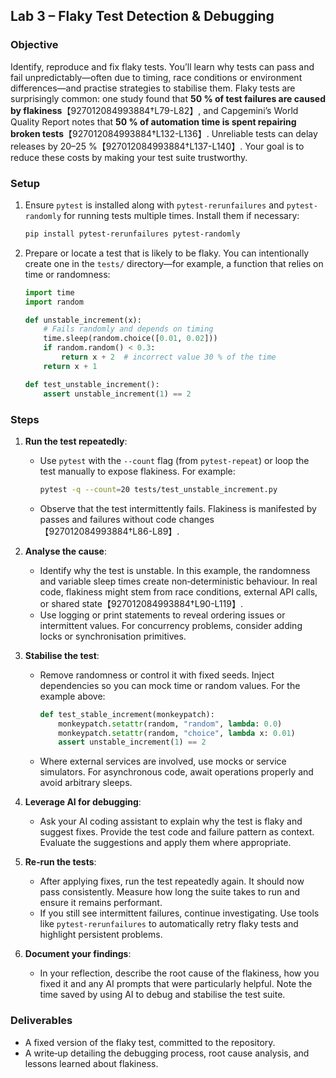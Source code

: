 ## Lab 3 – Flaky Test Detection & Debugging

### Objective

Identify, reproduce and fix flaky tests.  You’ll learn why tests can pass and fail unpredictably—often due to timing, race conditions or environment differences—and practise strategies to stabilise them.  Flaky tests are surprisingly common: one study found that **50 % of test failures are caused by flakiness**【927012084993884†L79-L82】, and Capgemini’s World Quality Report notes that **50 % of automation time is spent repairing broken tests**【927012084993884†L132-L136】.  Unreliable tests can delay releases by 20–25 %【927012084993884†L137-L140】.  Your goal is to reduce these costs by making your test suite trustworthy.

### Setup

1. Ensure `pytest` is installed along with `pytest-rerunfailures` and `pytest-randomly` for running tests multiple times.  Install them if necessary:

   ```bash
   pip install pytest-rerunfailures pytest-randomly
   ```

2. Prepare or locate a test that is likely to be flaky.  You can intentionally create one in the `tests/` directory—for example, a function that relies on time or randomness:

   ```python
   import time
   import random

   def unstable_increment(x):
       # Fails randomly and depends on timing
       time.sleep(random.choice([0.01, 0.02]))
       if random.random() < 0.3:
           return x + 2  # incorrect value 30 % of the time
       return x + 1

   def test_unstable_increment():
       assert unstable_increment(1) == 2
   ```

### Steps

1. **Run the test repeatedly**:
   - Use `pytest` with the `--count` flag (from `pytest-repeat`) or loop the test manually to expose flakiness.  For example:

     ```bash
     pytest -q --count=20 tests/test_unstable_increment.py
     ```

   - Observe that the test intermittently fails.  Flakiness is manifested by passes and failures without code changes【927012084993884†L86-L89】.

2. **Analyse the cause**:
   - Identify why the test is unstable.  In this example, the randomness and variable sleep times create non‑deterministic behaviour.  In real code, flakiness might stem from race conditions, external API calls, or shared state【927012084993884†L90-L119】.
   - Use logging or print statements to reveal ordering issues or intermittent values.  For concurrency problems, consider adding locks or synchronisation primitives.

3. **Stabilise the test**:
   - Remove randomness or control it with fixed seeds.  Inject dependencies so you can mock time or random values.  For the example above:

     ```python
     def test_stable_increment(monkeypatch):
         monkeypatch.setattr(random, "random", lambda: 0.0)
         monkeypatch.setattr(random, "choice", lambda x: 0.01)
         assert unstable_increment(1) == 2
     ```

   - Where external services are involved, use mocks or service simulators.  For asynchronous code, await operations properly and avoid arbitrary sleeps.

4. **Leverage AI for debugging**:
   - Ask your AI coding assistant to explain why the test is flaky and suggest fixes.  Provide the test code and failure pattern as context.  Evaluate the suggestions and apply them where appropriate.

5. **Re‑run the tests**:
   - After applying fixes, run the test repeatedly again.  It should now pass consistently.  Measure how long the suite takes to run and ensure it remains performant.
   - If you still see intermittent failures, continue investigating.  Use tools like `pytest-rerunfailures` to automatically retry flaky tests and highlight persistent problems.

6. **Document your findings**:
   - In your reflection, describe the root cause of the flakiness, how you fixed it and any AI prompts that were particularly helpful.  Note the time saved by using AI to debug and stabilise the test suite.

### Deliverables

- A fixed version of the flaky test, committed to the repository.
- A write‑up detailing the debugging process, root cause analysis, and lessons learned about flakiness.